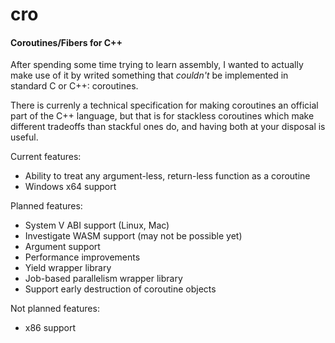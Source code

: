 # cro
#### Coroutines/Fibers for C++

After spending some time trying to learn assembly, I wanted to actually make use of it by writed something that _couldn't_ be implemented
in standard C or C++: coroutines.

There is currenly a technical specification for making coroutines an official part of the C++ language, but that is for stackless
coroutines which make different tradeoffs than stackful ones do, and having both at your disposal is useful.

Current features:
- Ability to treat any argument-less, return-less function as a coroutine
- Windows x64 support

Planned features:
- System V ABI support (Linux, Mac)
- Investigate WASM support (may not be possible yet)
- Argument support
- Performance improvements
- Yield wrapper library
- Job-based parallelism wrapper library
- Support early destruction of coroutine objects

Not planned features:
- x86 support
